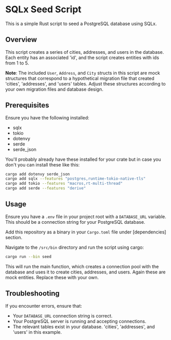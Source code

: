 # SQLx Seed Script
This is a simple Rust script to seed a PostgreSQL database using SQLx.

## Overview
This script creates a series of cities, addresses, and users in the database.  Each entity has an associated 'id', and the script creates entities with ids from 1 to 5.

**Note**: The included `User`, `Address`, and `City` structs in this script are mock structures that correspond to a hypothetical migration file that created 'cities', 'addresses', and 'users' tables. Adjust these structures according to your own migration files and database design.

## Prerequisites
Ensure you have the following installed:

- sqlx
- tokio
- dotenvy
- serde
- serde_json

You'll probably already have these installed for your crate but in case you don't you can install these like this:

```sh
cargo add dotenvy serde_json
cargo add sqlx --features "postgres,runtime-tokio-native-tls"
cargo add tokio --features "macros,rt-multi-thread"
cargo add serde --features "derive"
```

## Usage
Ensure you have a `.env` file in your project root with a `DATABASE_URL` variable. This should be a connection string for your PostgreSQL database.

Add this repository as a binary in your `Cargo.toml` file under [dependencies] section.

Navigate to the `/src/bin` directory and run the script using cargo:

```sh
cargo run --bin seed
```

This will run the main function, which creates a connection pool with the database and uses it to create cities, addresses, and users. Again these are mock entities. Replace these with your own.

## Troubleshooting
If you encounter errors, ensure that:

- Your `DATABASE_URL` connection string is correct.
- Your PostgreSQL server is running and accepting connections.
- The relevant tables exist in your database. 'cities', 'addresses', and 'users' in this example.
